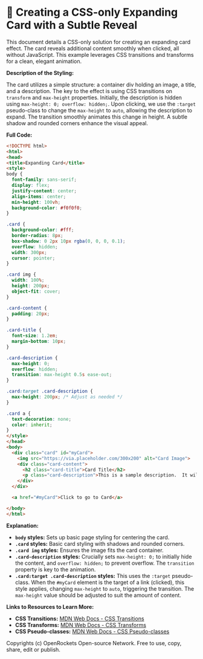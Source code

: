 # 🐞 Creating a CSS-only Expanding Card with a Subtle Reveal


This document details a CSS-only solution for creating an expanding card effect.  The card reveals additional content smoothly when clicked, all without JavaScript. This example leverages CSS transitions and transforms for a clean, elegant animation.

**Description of the Styling:**

The card utilizes a simple structure: a container div holding an image, a title, and a description.  The key to the effect is using CSS transitions on `transform` and `max-height` properties.  Initially, the description is hidden using `max-height: 0; overflow: hidden;`. Upon clicking, we use the `:target` pseudo-class to change the `max-height` to `auto`, allowing the description to expand.  The transition smoothly animates this change in height.  A subtle shadow and rounded corners enhance the visual appeal.


**Full Code:**

```html
<!DOCTYPE html>
<html>
<head>
<title>Expanding Card</title>
<style>
body {
  font-family: sans-serif;
  display: flex;
  justify-content: center;
  align-items: center;
  min-height: 100vh;
  background-color: #f0f0f0;
}

.card {
  background-color: #fff;
  border-radius: 8px;
  box-shadow: 0 2px 10px rgba(0, 0, 0, 0.1);
  overflow: hidden;
  width: 300px;
  cursor: pointer;
}

.card img {
  width: 100%;
  height: 200px;
  object-fit: cover;
}

.card-content {
  padding: 20px;
}

.card-title {
  font-size: 1.2em;
  margin-bottom: 10px;
}

.card-description {
  max-height: 0;
  overflow: hidden;
  transition: max-height 0.5s ease-out;
}

.card:target .card-description {
  max-height: 200px; /* Adjust as needed */
}

.card a {
  text-decoration: none;
  color: inherit;
}
</style>
</head>
<body>
  <div class="card" id="myCard">
    <img src="https://via.placeholder.com/300x200" alt="Card Image">
    <div class="card-content">
      <h2 class="card-title">Card Title</h2>
      <p class="card-description">This is a sample description.  It will expand when you click the card.  Add more text here to see the full effect of the animation.  You can customize the `max-height` in the CSS to control the final expanded height.</p>
    </div>
  </div>

  <a href="#myCard">Click to go to Card</a>

</body>
</html>
```


**Explanation:**

* **`body` styles:**  Sets up basic page styling for centering the card.
* **`.card` styles:**  Basic card styling with shadows and rounded corners.
* **`.card img` styles:**  Ensures the image fits the card container.
* **`.card-description` styles:**  Crucially sets `max-height: 0;` to initially hide the content, and `overflow: hidden;` to prevent overflow. The `transition` property is key to the animation.
* **`.card:target .card-description` styles:** This uses the `:target` pseudo-class. When the `#myCard` element is the target of a link (clicked), this style applies, changing `max-height` to `auto`, triggering the transition.  The `max-height` value should be adjusted to suit the amount of content.


**Links to Resources to Learn More:**

* **CSS Transitions:** [MDN Web Docs - CSS Transitions](https://developer.mozilla.org/en-US/docs/Web/CSS/CSS_Transitions/Using_CSS_transitions)
* **CSS Transforms:** [MDN Web Docs - CSS Transforms](https://developer.mozilla.org/en-US/docs/Web/CSS/transform)
* **CSS Pseudo-classes:** [MDN Web Docs - CSS Pseudo-classes](https://developer.mozilla.org/en-US/docs/Web/CSS/Pseudo-classes)



Copyrights (c) OpenRockets Open-source Network. Free to use, copy, share, edit or publish.

